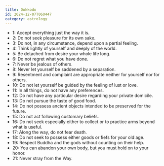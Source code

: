 ```yaml
---
title: Dokkodo
id: 2024-12-07T060447
category: astrology
---
```


- 1: Accept everything just the way it is.
- 2: Do not seek pleasure for its own sake.
- 3: Do not, in any circumstance, depend upon a partial feeling.
- 4: Think lightly of yourself and deeply of the world.
- 5: Be detached from desire your whole life long.
- 6: Do not regret what you have done.
- 7: Never be jealous of others.
- 8: Never let yourself be saddened by a separation.
- 9: Resentment and complaint are appropriate neither for yourself nor for others.
- 10: Do not let yourself be guided by the feeling of lust or love.
- 11: In all things, do not have any preferences.
- 12: Do not have any particular desire regarding your private domicile.
- 13: Do not pursue the taste of good food.
- 14: Do not possess ancient objects intended to be preserved for the future.
- 15: Do not act following customary beliefs.
- 16: Do not seek especially either to collect or to practice arms beyond what is useful.
- 17: Along the way, do not fear death.
- 18: Do not seek to possess either goods or fiefs for your old age.
- 19: Respect Buddha and the gods without counting on their help.
- 20: You can abandon your own body, but you must hold on to your honor.
- 21: Never stray from the Way.
